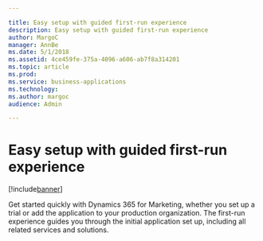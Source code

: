 ```yaml
---

title: Easy setup with guided first-run experience
description: Easy setup with guided first-run experience
author: MargoC
manager: AnnBe
ms.date: 5/1/2018
ms.assetid: 4ce459fe-375a-4096-a606-ab7f8a314201
ms.topic: article
ms.prod: 
ms.service: business-applications
ms.technology: 
ms.author: margoc
audience: Admin

---
```

#  Easy setup with guided first-run experience




[!include[banner](../../../includes/banner.md)]

Get started quickly with Dynamics 365 for Marketing, whether you set up a trial
or add the application to your production organization. The first-run experience
guides you through the initial application set up, including all related
services and solutions.
